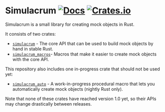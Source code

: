Simulacrum [![Docs](https://docs.rs/simulacrum/badge.svg)](https://docs.rs/simulacrum) [![Crates.io](https://img.shields.io/crates/v/simulacrum.svg)](https://crates.io/crates/simulacrum)
==================================================================

Simulacrum is a small library for creating mock objects in Rust.

It consists of two crates:

- [`simulacrum`](https://github.com/pcsm/simulacrum/tree/master/simulacrum) - The core API that can be used to build mock objects by hand in stable Rust.
- [`simulacrum_macros`](https://github.com/pcsm/simulacrum/tree/master/simulacrum_macros)- Macros that make it easier to create mock objects with the core API.

This repository also includes one in-progress crate that should not be used yet:

- [`simulacrum_auto`](https://github.com/pcsm/simulacrum/tree/master/simulacrum_auto) - A work-in-progress procedural macro that lets you automatically create mock objects (nightly Rust only).

Note that none of these crates have reached version 1.0 yet, so their APIs may change drastically between releases.
